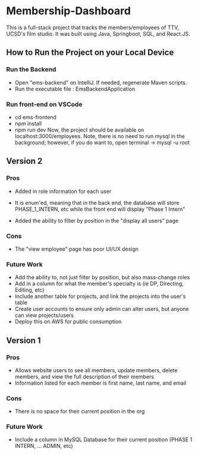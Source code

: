 # Membership-Dashboard
This is a full-stack project that tracks the members/employees of TTV, UCSD's film studio.
It was built using Java, Springboot, SQL, and React.JS. 

## How to Run the Project on your Local Device
### Run the Backend
* Open "ems-backend" on IntelliJ. If needed, regenerate Maven scripts.
* Run the executable file : EmsBackendApplication
### Run front-end on VSCode
* cd ems-frontend
* npm install
* npm run dev
Now, the project should be available on localhost:3000/employees. Note, there is no need to run mysql in the background; however, if you do want to, open terminal -> mysql -u root

## Version 2
### Pros
* Added in role information for each user
- It is enum'ed, meaning that in the back end, the database will store PHASE_1_INTERN, etc while the front end will display "Phase 1 Intern"
* Added the ability to filter by position in the "display all users" page
### Cons
* The "view employee" page has poor UI/UX design
### Future Work
* Add the ability to, not just filter by position, but also mass-change roles
* Add in a column for what the member's specialty is (ie DP, Directing, Editing, etc)
* Include another table for projects, and link the projects into the user's table
* Create user accounts to ensure only admin can alter users, but anyone can view projects/users
* Deploy this on AWS for public consumption

## Version 1
### Pros
* Allows website users to see all members, update members, delete members, and view the full description of their members
* Information listed for each member is first name, last name, and email
### Cons
* There is no space for their current position in the org
### Future Work
* Include a column in MySQL Database for their current position (PHASE 1 INTERN, ... ADMIN, etc)

